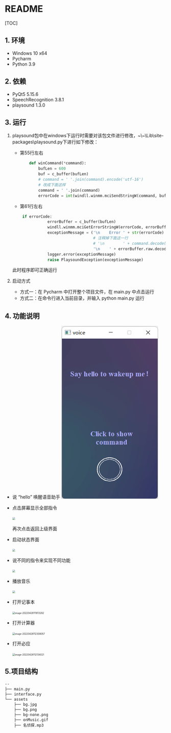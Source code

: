 # README

[TOC]

## 1. 环境

- Windows 10 x64
- Pycharm
- Python 3.9

## 2. 依赖

- PyQt5 5.15.6
- SpeechRecognition 3.8.1
- playsound 1.3.0

## 3. 运行

1. playsound包中在windows下运行时需要对该包文件进行修改，\~\\~\Lib\site-packages\playsound.py下进行如下修改：

   - 第55行左右

     ```python
         def winCommand(*command):
             bufLen = 600
             buf = c_buffer(bufLen)
             # command = ' '.join(command).encode('utf-16') 
             # 改成下面这样
             command = ' '.join(command) 
             errorCode = int(windll.winmm.mciSendStringW(command, buf, bufLen - 1, 0)) 
     ```

   - 第61行左右

     ```python
      if errorCode:
                 errorBuffer = c_buffer(bufLen)
                 windll.winmm.mciGetErrorStringW(errorCode, errorBuffer, bufLen - 1)  # use widestring version of the function
                 exceptionMessage = ('\n    Error ' + str(errorCode) + ' for command:'
                                     # 注释掉下面这一行
                                     # '\n        ' + command.decode('utf-16') +
                                     '\n    ' + errorBuffer.raw.decode('utf-16').rstrip('\0'))
                 logger.error(exceptionMessage)
                 raise PlaysoundException(exceptionMessage)
     ```

   此时程序即可正确运行

2. 启动方式

   - 方式一：在 Pycharm 中打开整个项目文件，在 main.py 中点击运行
   - 方式二：在命令行进入当前目录，并输入 python main.py 运行

## 4. 功能说明

- 说 “hello” 唤醒语音助手
![](/image/image-20220427224353932.png)


- 点击屏幕显示全部指令

  <img src="D:\文件\前端\项目\语音交互系统\voice\program\image\image-20220427224337776.png" style="zoom:50%;" /> 

  再次点击返回上级界面

- 启动状态界面

  <img src="D:\文件\前端\项目\语音交互系统\voice\program\image\image-20220427224448546.png" style="zoom:50%;" /> 

- 说不同的指令来实现不同功能

  <img src="D:\文件\前端\项目\语音交互系统\voice\program\image\image-20220427225119531.png" style="zoom:50%;" /> 

- 播放音乐

  <img src="D:\文件\前端\项目\语音交互系统\voice\program\image\image-20220427230839476.png" style="zoom:50%;" /> 

- 打开记事本

  <img src="D:\文件\前端\项目\语音交互系统\voice\program\image\image-20220428111813282.png" alt="image-20220428111813282" style="zoom:50%;" /> 

- 打开计算器

  <img src="D:\文件\前端\项目\语音交互系统\voice\program\image\image-20220428112308057.png" alt="image-20220428112308057" style="zoom:50%;" /> 

- 打开必应

  <img src="D:\文件\前端\项目\语音交互系统\voice\program\image\image-20220428112134021.png" alt="image-20220428112134021" style="zoom:50%;" /> 

## 5.项目结构

```
--
├── main.py
├── interface.py
└── assets
	├── bg.jpg 
	├── bg.png 
	├── bg-none.png
	├── onMusic.gif 
	├── 名侦探.mp3
```


